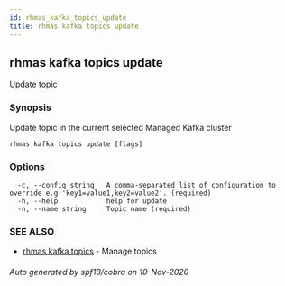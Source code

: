 ```yaml
---
id: rhmas_kafka_topics_update
title: rhmas kafka topics update
---
```

## rhmas kafka topics update

Update topic

### Synopsis

Update topic in the current selected Managed Kafka cluster

```
rhmas kafka topics update [flags]
```

### Options

```
  -c, --config string   A comma-separated list of configuration to override e.g 'key1=value1,key2=value2'. (required)
  -h, --help            help for update
  -n, --name string     Topic name (required)
```

### SEE ALSO

* [rhmas kafka topics](rhmas_kafka_topics.md)	 - Manage topics

###### Auto generated by spf13/cobra on 10-Nov-2020
